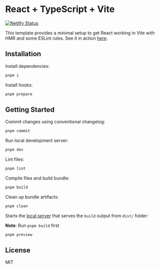 # React + TypeScript + Vite

[![Netlify Status](https://api.netlify.com/api/v1/badges/0781642b-9a82-463b-a46a-f3dcb64cfaee/deploy-status)](https://app.netlify.com/sites/groundwork-vite/deploys)

This template provides a minimal setup to get React working in Vite with HMR and some ESLint rules. See it in action [here](https://groundwork-vite.netlify.app/).

## Installation

Install dependencies:

```bash
pnpm i
```

Install hooks:

```bash
pnpm prepare
```

## Getting Started

Commit changes using conventional changelog:

```bash
pnpm commit
```

Run local development server:

```bash
pnpm dev
```

Lint files:

```bash
pnpm lint
```

Compile files and build bundle:

```bash
pnpm build
```

Clean up bundle artifacts:

```bash
pnpm clean
```

Starts the [local server](http://localhost:4173/) that serves the `build` output from `dist/` folder:

**Note**: Run `pnpm build` first

```bash
pnpm preview
```

## License

MIT
